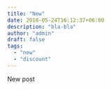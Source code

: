 ```yaml
---
title: "New"
date: 2018-05-24T16:12:37+06:00
description: "bla-bla"
author: "admin"
draft: false
tags:
  - "new"
  - "discount"
---
```


New post
